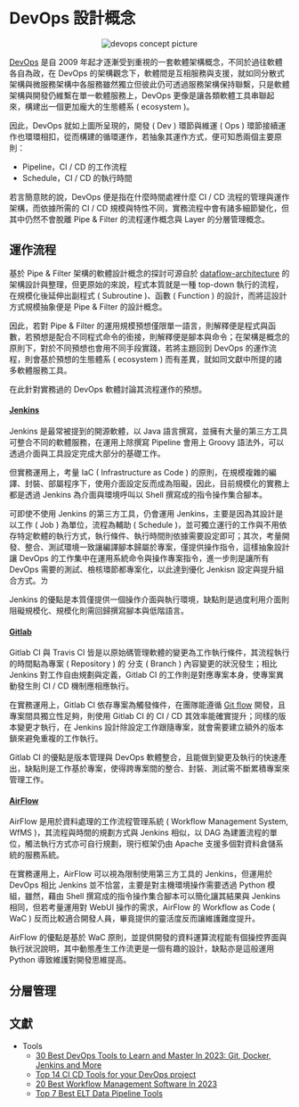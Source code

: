 # DevOps 設計概念

<center>
    <img src="./img/devops-concept.png" alt="devops concept picture" />
</center>

[DevOps](https://zh.wikipedia.org/zh-tw/DevOps) 是自 2009 年起才逐漸受到重視的一套軟體架構概念，不同於過往軟體各自為政，在 DevOps 的架構觀念下，軟體間是互相服務與支援，就如同分散式架構與微服務架構中各服務雖然獨立但彼此仍可透過服務架構保持聯繫，只是軟體架構與開發仍維繫在單一軟體服務上，DevOps 更像是讓各類軟體工具串聯起來，構建出一個更加龐大的生態體系 ( ecosystem )。

因此，DevOps 就如上圖所呈現的，開發 ( Dev ) 環節與維運 ( Ops ) 環節接續運作也環環相扣，從而構建的循環運作，若抽象其運作方式，便可知悉兩個主要原則：

+ Pipeline，CI / CD 的工作流程
+ Schedule，CI / CD 的執行時間

若言簡意賅的說，DevOps 便是指在什麼時間處裡什麼 CI / CD 流程的管理與運作架構，而依據所需的 CI / CD 規模與特性不同，實務流程中會有諸多細節變化，但其中仍然不會脫離 Pipe & Filter 的流程運作概念與 Layer 的分層管理概念。

## 運作流程

基於 Pipe & Filter 架構的軟體設計概念的探討可源自於 [dataflow-architecture](https://github.com/eastmoon/dataflow-architecture) 的架構設計與整理，但更原始的來說，程式本質就是一種 top-down 執行的流程，在規模化後延伸出副程式 ( Subroutine )、函數 ( Function ) 的設計，而將這設計方式規模抽象便是 Pipe & Filter 的設計概念。

因此，若對 Pipe & Filter 的運用規模預想僅限單一語言，則解釋便是程式與函數，若預想是配合不同程式命令的銜接，則解釋便是腳本與命令；在架構是概念的原則下，對於不同預想也會用不同手段實踐，若將主題回到 DevOps 的運作流程，則會基於預想的生態體系 ( ecosystem ) 而有差異，就如同文獻中所提的諸多軟體服務工具。

在此針對實務過的 DevOps 軟體討論其流程運作的預想。

#### [Jenkins](https://github.com/eastmoon/infra-jenkins)

Jenkins 是最常被提到的開源軟體，以 Java 語言撰寫，並擁有大量的第三方工具可整合不同的軟體服務，在運用上除撰寫 Pipeline 會用上 Groovy 語法外，可以透過介面與工具設定完成大部分的基礎工作。

但實務運用上，考量 IaC ( Infrastructure as Code ) 的原則，在規模複雜的編譯、封裝、部屬程序下，使用介面設定反而成為阻礙，因此，目前規模化的實務上都是透過 Jenkins 為介面與環境呼叫以 Shell 撰寫成的指令操作集合腳本。

可即使不使用 Jenkins 的第三方工具，仍會運用 Jenkins，主要是因為其設計是以工作 ( Job ) 為單位，流程為輔助 ( Schedule )，並可獨立運行的工作與不用依存特定軟體的執行方式，執行條件、執行時間則依據需要設定即可；其次，考量開發、整合、測試環境一致讓編譯腳本歸屬於專案，僅提供操作指令，這樣抽象設計讓 DevOps 的工作集中在運用系統命令與操作專案指令，進一步則是讓所有 DevOps 需要的測試、檢核環節都專案化，以此達到優化 Jenkisn 設定與提升組合方式。ㄌ

Jenkins 的優點是本質僅提供一個操作介面與執行環境，缺點則是過度利用介面則阻礙規模化、規模化則需回歸撰寫腳本與低階語言。

#### [Gitlab](https://github.com/eastmoon/infra-gitlab)

Gitlab CI 與 Travis CI 皆是以原始碼管理軟體的變更為工作執行條件，其流程執行的時間點為專案 ( Repository ) 的 分支 ( Branch ) 內容變更的狀況發生；相比 Jenkins 對工作自由規劃與定義，Gitlab CI 的工作則是對應專案本身，使專案異動發生則 CI / CD 機制應相應執行。

在實務運用上，Gitlab CI 依存專案為觸發條件，在團隊能遵循 [Git flow](https://gitbook.tw/chapters/gitflow/why-need-git-flow) 開發，且專案間具獨立性足夠，則使用 Gitlab CI 的 CI / CD 其效率能確實提升；同樣的版本變更才執行，在 Jenkins 設計除設定工作跟隨專案，就會需要建立額外的版本鎖來避免重複的工作執行。

Gitlab CI 的優點是版本管理與 DevOps 軟體整合，且能做到變更及執行的快速產出，缺點則是工作基於專案，使得跨專案間的整合、封裝、測試需不斷累積專案來管理工作。

#### [AirFlow](https://github.com/eastmoon/infra-airflow)

AirFlow 是用於資料處理的工作流程管理系統 ( Workflow Management System, WfMS )，其流程與時間的規劃方式與 Jenkins 相似，以 DAG 為建置流程的單位，觸法執行方式亦可自行規劃，現行框架仍由 Apache 支援多個對資料倉儲系統的服務系統。

在實務運用上，AirFlow 可以視為限制使用第三方工具的 Jenkins，但運用於 DevOps 相比 Jenkins 並不恰當，主要是對主機環境操作需要透過 Python 模組，雖然，藉由 Shell 撰寫成的指令操作集合腳本可以簡化讓其結果與 Jenkins 相同，但若考量運用對 WebUI 操作的需求，AirFlow 的 Workflow as Code ( WaC ) 反而比較適合開發人員，畢竟提供的靈活度反而讓維護難度提升。

AirFlow 的優點是基於 WaC 原則，並提供開發的資料運算流程能有個操控界面與執行狀況說明，其中動態產生工作流更是一個有趣的設計，缺點亦是這般運用 Python 導致維護對開發思維提高。

## 分層管理

## 文獻

+ Tools
    - [30 Best DevOps Tools to Learn and Master In 2023: Git, Docker, Jenkins and More](https://www.simplilearn.com/tutorials/devops-tutorial/devops-tools)
    - [Top 14 CI CD Tools for your DevOps project](https://www.browserstack.com/guide/top-ci-cd-tools)
    - [20 Best Workflow Management Software In 2023](https://www.softwaretestinghelp.com/workflow-management-software/)
    - [Top 7 Best ELT Data Pipeline Tools](https://blog.panoply.io/best-data-pipeline-tools)
